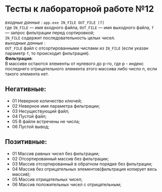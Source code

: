 # Тесты к лабораторной работе №12

*входные данные* : `app.exe IN_FILE OUT_FILE [f]`  
где `IN_FILE` — имя входного файла, `OUT_FILE` — имя выходного файла, `f` — запрос фильтрации перед сортировкой;  
`IN_FILE` содержит последовательность целых чисел.  
*выходные данные* :   
`OUT_FILE` файл с отсортированными числами из `IN_FILE` (если указан параметр `f`, то происходит фильтрация).  
**Фильтрация**:  
В массиве остаются элементы от нулевого до p-го, где p - индекс последнего отрицательного элемента этого массива либо число n, если такого элемента нет.  

## Негативные:  
- 01 Неверное количество ключей;  
- 02 Неверное имя параметра фильтрации;  
- 03 Несуществующий файл;  
- 04 Пустой файл;    
- 05 В файле встречены не числа;   
- 06 Пустой вывод;



## Позитивные:  
- 01 Массив равных чисел без фильтрации;
- 02 Отсортированный массив без фильтрации;
- 03 Массив отсортированный в обратном порядке без фильтрации;  
- 04 Массив без отрицательных элементов(фильтрация копирует весь массив);
- 05 Массив отрицательных чисел;  
- 06 Массив положительных чисел с отрицательным;
 